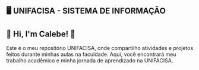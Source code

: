 🖥️ UNIFACISA - SISTEMA DE INFORMAÇÃO
--------------------------------------
🎲 Hi, I'm Calebe! 👋
-
Este é o meu repositório UNIFACISA, 
onde compartilho atividades e projetos feitos durante minhas aulas na faculdade. 
Aqui, você encontrará meu trabalho acadêmico e minha jornada de aprendizado na UNIFACISA.
